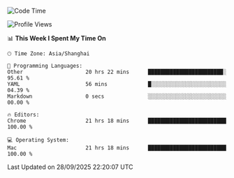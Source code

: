 <!--START_SECTION:waka-->
![Code Time](http://img.shields.io/badge/Code%20Time-4%2C499%20hrs%2014%20mins-blue)

![Profile Views](http://img.shields.io/badge/Profile%20Views-0-blue)

📊 **This Week I Spent My Time On** 

```text
🕑︎ Time Zone: Asia/Shanghai

💬 Programming Languages: 
Other                    20 hrs 22 mins      ████████████████████████░   95.61 % 
YAML                     56 mins             █░░░░░░░░░░░░░░░░░░░░░░░░   04.39 % 
Markdown                 0 secs              ░░░░░░░░░░░░░░░░░░░░░░░░░   00.00 % 

🔥 Editors: 
Chrome                   21 hrs 18 mins      █████████████████████████   100.00 % 

💻 Operating System: 
Mac                      21 hrs 18 mins      █████████████████████████   100.00 % 
```


 Last Updated on 28/09/2025 22:20:07 UTC
<!--END_SECTION:waka-->